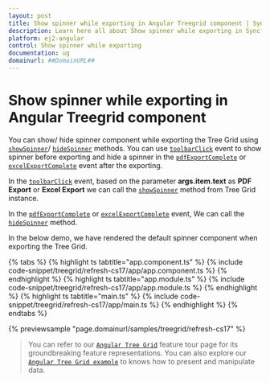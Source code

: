 ```yaml
---
layout: post
title: Show spinner while exporting in Angular Treegrid component | Syncfusion
description: Learn here all about Show spinner while exporting in Syncfusion Angular Treegrid component of Syncfusion Essential JS 2 and more.
platform: ej2-angular
control: Show spinner while exporting 
documentation: ug
domainurl: ##DomainURL##
---
```


# Show spinner while exporting in Angular Treegrid component

You can show/ hide spinner component while exporting the Tree Grid using [`showSpinner`](https://ej2.syncfusion.com/angular/documentation/api/treegrid/#showspinner)/ [`hideSpinner`](https://ej2.syncfusion.com/angular/documentation/api/treegrid/#hidespinner) methods. You can use  [`toolbarClick`](https://ej2.syncfusion.com/angular/documentation/api/treegrid/#toolbarclick) event to show spinner before exporting and hide a spinner in the [`pdfExportComplete`](https://ej2.syncfusion.com/angular/documentation/api/treegrid/#pdfexportcomplete) or [`excelExportComplete`](https://ej2.syncfusion.com/angular/documentation/api/treegrid/#excelexportcomplete) event after the exporting.

In the [`toolbarClick`](https://ej2.syncfusion.com/angular/documentation/api/grid/#toolbarclick) event, based on the parameter **args.item.text** as **PDF Export** or **Excel Export** we can call the [`showSpinner`](https://ej2.syncfusion.com/angular/documentation/api/treegrid/#showspinner) method from Tree Grid instance.

In the [`pdfExportComplete`](https://ej2.syncfusion.com/angular/documentation/api/treegrid/#pdfexportcomplete) or [`excelExportComplete`](https://ej2.syncfusion.com/angular/documentation/api/treegrid/#excelexportcomplete) event, We can call the [`hideSpinner`](https://ej2.syncfusion.com/angular/documentation/api/treegrid/#hidespinner) method.

In the below demo, we have rendered the default spinner component when exporting the Tree Grid.

{% tabs %}
{% highlight ts tabtitle="app.component.ts" %}
{% include code-snippet/treegrid/refresh-cs17/app/app.component.ts %}
{% endhighlight %}
{% highlight ts tabtitle="app.module.ts" %}
{% include code-snippet/treegrid/refresh-cs17/app/app.module.ts %}
{% endhighlight %}
{% highlight ts tabtitle="main.ts" %}
{% include code-snippet/treegrid/refresh-cs17/app/main.ts %}
{% endhighlight %}
{% endtabs %}
  
{% previewsample "page.domainurl/samples/treegrid/refresh-cs17" %}

> You can refer to our [`Angular Tree Grid`](https://www.syncfusion.com/angular-ui-components/angular-tree-grid) feature tour page for its groundbreaking feature representations. You can also explore our [`Angular Tree Grid example`](https://ej2.syncfusion.com/angular/demos/#/material/treegrid/treegrid-overview) to knows how to present and manipulate data.